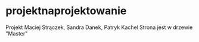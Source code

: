 # projektnaprojektowanie
Projekt Maciej Strączek, Sandra Danek, Patryk Kachel
Strona jest w drzewie "Master"

